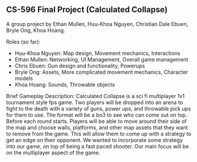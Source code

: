 CS-596 Final Project (Calculated Collapse)
---

A group project by Ethan Mullen, Huu-Khoa Nguyen, Christian Dale Ebuen, Bryle Ong, Khoa Hoang.

Roles (so far):
  - Huu-Khoa Nguyen: Map design, Movement mechanics, Interactions
  - Ethan Mullen: Networking, UI Management, Overall game management
  - Chris Ebuen: Gun design and functionality, Powerups
  - Bryle Ong: Assets, More complicated movement mechanics, Character models
  - Khoa Hoang: Sounds, Throwable objects

Brief Gameplay Description:
Calculated Collapse is a sci fi multiplayer 1v1 tournament style fps game. Two players will be dropped into an arena to fight to the death with a variety of guns, power ups, and throwable pick ups for them to use. The format will be a bo3 to see who can come out on top. Before each round starts. Players will be able to move around their side of the map and choose walls, platforms, and other map assets that they want to remove from the game. This will allow them to come up with a strategy to get an edge on their opponent. We wanted to incorporate some strategy into our game, on top of being a fast paced shooter. Our main focus will be on the multiplayer aspect of the game. 

